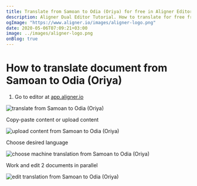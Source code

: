 ```yaml
---
title: Translate from Samoan to Odia (Oriya) for free in Aligner Editor
description: Aligner Dual Editor Tutorial. How to translate for free from Samoan to Odia (Oriya). Aligner is multilingual document management platform. 
ogImage: "https://www.aligner.io/images/aligner-logo.png"
date: 2020-05-06T07:09:21+03:00
image: ../images/aligner-logo.png
onBlog: true
---
```


# How to translate document from Samoan to Odia (Oriya)

1. Go to editor at [app.aligner.io](https://app.aligner.io "Aligner App web page")

![translate from Samoan to Odia (Oriya)](../aligner-blank-editor.png "translate from Samoan to Odia (Oriya)")

Copy-paste content or upload content

![upload content from Samoan to Odia (Oriya)](../aligner-uploaded-document.png "upload content from Samoan to Odia (Oriya)")

Choose desired language

![choose machine translation from Samoan to Odia (Oriya)](../aligner-language-dropdown.png "choose machine translation from Samoan to Odia (Oriya)")

Work and edit 2 documents in parallel

![edit translation from Samoan to Odia (Oriya)](../aligner-double-sitded-editor.png "edit translation from Samoan to Odia (Oriya)")

